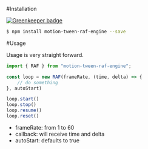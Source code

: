 #Installation

[![Greenkeeper badge](https://badges.greenkeeper.io/Milewski/motion-tween-raf-engine.svg)](https://greenkeeper.io/)

```bash
$ npm install motion-tween-raf-engine --save
```

#Usage

Usage is very straight forward.

```javascript
import { RAF } from "motion-tween-raf-engine";

const loop = new RAF(frameRate, (time, delta) => {
    // do something
}, autoStart)

loop.start()
loop.stop()
loop.resume()
loop.reset()
```

* frameRate: from 1 to 60
* callback: will receive time and delta
* autoStart: defaults to true
